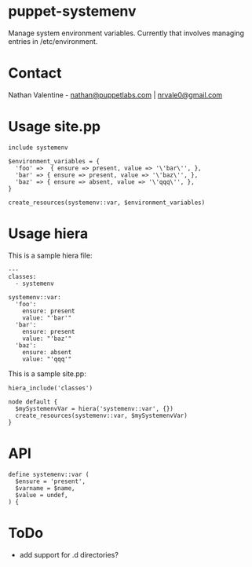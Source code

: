 puppet-systemenv
================

Manage system environment variables. Currently that involves managing entries in /etc/environment.

# Contact
Nathan Valentine - nathan@puppetlabs.com | nrvale0@gmail.com

# Usage site.pp
    include systemenv
    
    $environment_variables = {
      'foo' =>  { ensure => present, value => '\'bar\'', },
      'bar' => { ensure => present, value => '\'baz\'', },
      'baz' => { ensure => absent, value => '\'qqq\'', },
    }
    
    create_resources(systemenv::var, $environment_variables)


# Usage hiera
This is a sample hiera file:

    ---
    classes:
      - systemenv

    systemenv::var:
      'foo':
        ensure: present
        value: "'bar'"
      'bar':
        ensure: present
        value: "'baz'"
      'baz':
        ensure: absent
        value: "'qqq'"


This is a sample site.pp:

    hiera_include('classes')

    node default {
      $mySystemenvVar = hiera('systemenv::var', {})
      create_resources(systemenv::var, $mySystemenvVar)
    }


# API
    define systemenv::var (
      $ensure = 'present',
      $varname = $name,
      $value = undef,
    ) {

# ToDo
* add support for .d directories?


